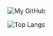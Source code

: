 ![My GitHub](https://github-readme-stats.vercel.app/api?username=al0ne&count_private=true&show_icons=true&theme=vue&include_all_commits=true)

![Top Langs](https://github-readme-stats.vercel.app/api/top-langs/?username=al0ne&theme=vue&count_private=true&show_icons=true&layout=compact)

